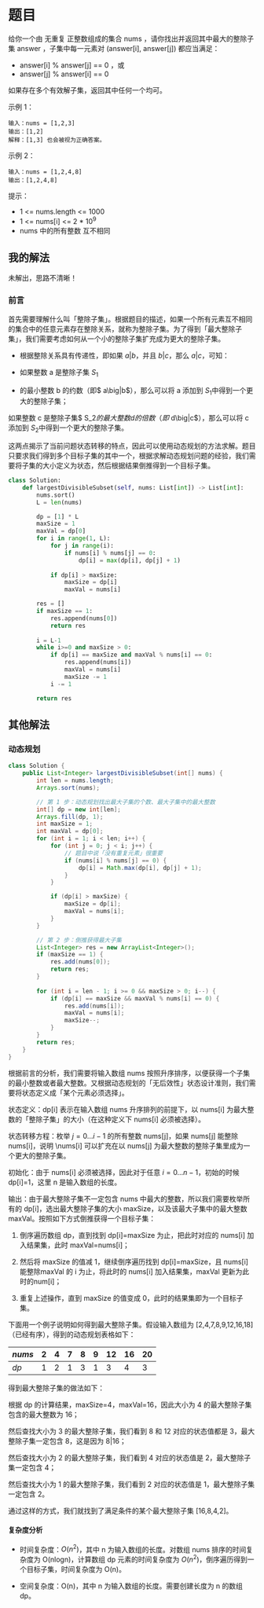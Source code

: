 # 题目

给你一个由 无重复 正整数组成的集合 nums ，请你找出并返回其中最大的整除子集 answer ，子集中每一元素对 (answer[i], answer[j]) 都应当满足：

- answer[i] % answer[j] == 0 ，或
- answer[j] % answer[i] == 0

如果存在多个有效解子集，返回其中任何一个均可。

示例 1：

```
输入：nums = [1,2,3]
输出：[1,2]
解释：[1,3] 也会被视为正确答案。
```


示例 2：

```
输入：nums = [1,2,4,8]
输出：[1,2,4,8]
```


提示：

- 1 <= nums.length <= 1000
- 1 <= nums[i] <= 2 * $10^9$
- nums 中的所有整数 互不相同

## 我的解法

未解出，思路不清晰！

### 前言

首先需要理解什么叫「整除子集」。根据题目的描述，如果一个所有元素互不相同的集合中的任意元素存在整除关系，就称为整除子集。为了得到「最大整除子集」，我们需要考虑如何从一个小的整除子集扩充成为更大的整除子集。

- 根据整除关系具有传递性，即如果 $a\big|b$，并且 $b\big|c$，那么 $a\big|c$，可知：

- 如果整数 a 是整除子集 $S_1$
- 的最小整数 b 的约数（即$ a\big|b$），那么可以将 a 添加到 $S_1$中得到一个更大的整除子集；

如果整数 c 是整除子集$ S_2$的最大整数 d 的倍数（即$ d\big|c$），那么可以将 c 添加到 $S_2$中得到一个更大的整除子集。

这两点揭示了当前问题状态转移的特点，因此可以使用动态规划的方法求解。题目只要求我们得到多个目标子集的其中一个，根据求解动态规划问题的经验，我们需要将子集的大小定义为状态，然后根据结果倒推得到一个目标子集。

```python
class Solution:
    def largestDivisibleSubset(self, nums: List[int]) -> List[int]:
        nums.sort()
        L = len(nums)

        dp = [1] * L
        maxSize = 1
        maxVal = dp[0]
        for i in range(1, L):
            for j in range(i):
                if nums[i] % nums[j] == 0:
                    dp[i] = max(dp[i], dp[j] + 1)
            
            if dp[i] > maxSize:
                maxSize = dp[i]
                maxVal = nums[i]

        res = []
        if maxSize == 1:
            res.append(nums[0])
            return res
        
        i = L-1
        while i>=0 and maxSize > 0:
            if dp[i] == maxSize and maxVal % nums[i] == 0:
                res.append(nums[i])
                maxVal = nums[i]
                maxSize -= 1
            i -= 1

        return res
```

## 其他解法

### 动态规划

```java
class Solution {
    public List<Integer> largestDivisibleSubset(int[] nums) {
        int len = nums.length;
        Arrays.sort(nums);

        // 第 1 步：动态规划找出最大子集的个数、最大子集中的最大整数
        int[] dp = new int[len];
        Arrays.fill(dp, 1);
        int maxSize = 1;
        int maxVal = dp[0];
        for (int i = 1; i < len; i++) {
            for (int j = 0; j < i; j++) {
                // 题目中说「没有重复元素」很重要
                if (nums[i] % nums[j] == 0) {
                    dp[i] = Math.max(dp[i], dp[j] + 1);
                }
            }

            if (dp[i] > maxSize) {
                maxSize = dp[i];
                maxVal = nums[i];
            }
        }

        // 第 2 步：倒推获得最大子集
        List<Integer> res = new ArrayList<Integer>();
        if (maxSize == 1) {
            res.add(nums[0]);
            return res;
        }
        
        for (int i = len - 1; i >= 0 && maxSize > 0; i--) {
            if (dp[i] == maxSize && maxVal % nums[i] == 0) {
                res.add(nums[i]);
                maxVal = nums[i];
                maxSize--;
            }
        }
        return res;
    }
}
```

根据前言的分析，我们需要将输入数组 nums 按照升序排序，以便获得一个子集的最小整数或者最大整数。又根据动态规划的「无后效性」状态设计准则，我们需要将状态定义成「某个元素必须选择」。

状态定义：dp[i] 表示在输入数组 nums 升序排列的前提下，以 nums[i] 为最大整数的「整除子集」的大小（在这种定义下 nums[i] 必须被选择）。

状态转移方程：枚举 $j = 0 \ldots i-1$ 的所有整数 nums[j]，如果 nums[j] 能整除 nums[i]，说明 \nums[i] 可以扩充在以 nums[j] 为最大整数的整除子集里成为一个更大的整除子集。

初始化：由于 nums[i] 必须被选择，因此对于任意 $i = 0 \ldots n-1$，初始的时候dp[i]=1，这里 n 是输入数组的长度。

输出：由于最大整除子集不一定包含 nums 中最大的整数，所以我们需要枚举所有的 dp[i]，选出最大整除子集的大小 maxSize，以及该最大子集中的最大整数 maxVal。按照如下方式倒推获得一个目标子集：

1. 倒序遍历数组 dp，直到找到 dp[i]=maxSize 为止，把此时对应的 nums[i] 加入结果集，此时 maxVal=nums[i]；

2. 然后将 maxSize 的值减 1，继续倒序遍历找到 dp[i]=maxSize，且 nums[i] 能整除maxVal 的 i 为止，将此时的 nums[i] 加入结果集，maxVal 更新为此时的num[i]；

3. 重复上述操作，直到 maxSize 的值变成 0，此时的结果集即为一个目标子集。


下面用一个例子说明如何得到最大整除子集。假设输入数组为 [2,4,7,8,9,12,16,18]（已经有序），得到的动态规划表格如下：

| *nums* | 2    | 4    | 7    | 8    | 9    | 12   | 16   | 20   |
| ------ | ---- | ---- | ---- | ---- | ---- | ---- | ---- | ---- |
| *dp*   | 1    | 2    | 1    | 3    | 1    | 3    | 4    | 3    |

得到最大整除子集的做法如下：

根据 dp 的计算结果，maxSize=4，maxVal=16，因此大小为 4 的最大整除子集包含的最大整数为 16；

然后查找大小为 3 的最大整除子集，我们看到 8 和 12 对应的状态值都是 3，最大整除子集一定包含 8，这是因为 $8 \big| 16$；

然后查找大小为 2 的最大整除子集，我们看到 4 对应的状态值是 2，最大整除子集一定包含 4；

然后查找大小为 1 的最大整除子集，我们看到 2 对应的状态值是 1，最大整除子集一定包含 2。

通过这样的方式，我们就找到了满足条件的某个最大整除子集 [16,8,4,2]。

#### 复杂度分析

- 时间复杂度：$O(n^2)$，其中 n 为输入数组的长度。对数组 nums 排序的时间复杂度为 O(nlogn)，计算数组 dp 元素的时间复杂度为 $O(n^2)$，倒序遍历得到一个目标子集，时间复杂度为 O(n)。

- 空间复杂度：O(n)，其中 n 为输入数组的长度。需要创建长度为 n 的数组 dp。


